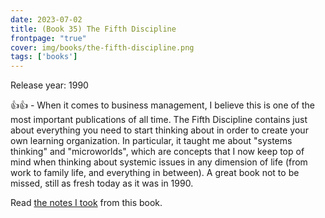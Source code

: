 ```yaml
---
date: 2023-07-02
title: (Book 35) The Fifth Discipline
frontpage: "true"
cover: img/books/the-fifth-discipline.png
tags: ['books']
---
```


Release year: 1990

👍👍 - When it comes to business management, I believe this is one of the most important publications of all time. The Fifth Discipline contains just about everything you need to start thinking about in order to create your own learning organization. In particular, it taught me about "systems thinking" and "microworlds", which are concepts that I now keep top of mind when thinking about systemic issues in any dimension of life (from work to family life, and everything in between). A great book not to be missed, still as fresh today as it was in 1990.

Read [the notes I took](/books/the-fifth-discipline.pdf) from this book.
